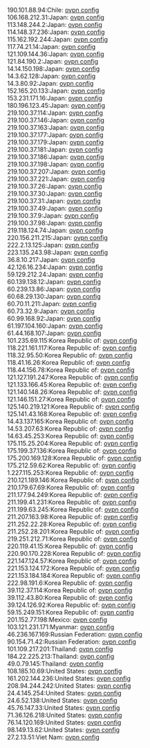 190.101.88.94:Chile: [ovpn config](vpn/190_101_88_94.ovpn)  
106.168.212.31:Japan: [ovpn config](vpn/106_168_212_31.ovpn)  
113.148.244.2:Japan: [ovpn config](vpn/113_148_244_2.ovpn)  
114.148.37.236:Japan: [ovpn config](vpn/114_148_37_236.ovpn)  
115.162.192.244:Japan: [ovpn config](vpn/115_162_192_244.ovpn)  
117.74.21.14:Japan: [ovpn config](vpn/117_74_21_14.ovpn)  
121.109.144.36:Japan: [ovpn config](vpn/121_109_144_36.ovpn)  
121.84.190.2:Japan: [ovpn config](vpn/121_84_190_2.ovpn)  
14.14.150.198:Japan: [ovpn config](vpn/14_14_150_198.ovpn)  
14.3.62.128:Japan: [ovpn config](vpn/14_3_62_128.ovpn)  
14.3.80.92:Japan: [ovpn config](vpn/14_3_80_92.ovpn)  
152.165.20.133:Japan: [ovpn config](vpn/152_165_20_133.ovpn)  
153.231.171.16:Japan: [ovpn config](vpn/153_231_171_16.ovpn)  
180.196.123.45:Japan: [ovpn config](vpn/180_196_123_45.ovpn)  
219.100.37.114:Japan: [ovpn config](vpn/219_100_37_114.ovpn)  
219.100.37.146:Japan: [ovpn config](vpn/219_100_37_146.ovpn)  
219.100.37.163:Japan: [ovpn config](vpn/219_100_37_163.ovpn)  
219.100.37.177:Japan: [ovpn config](vpn/219_100_37_177.ovpn)  
219.100.37.179:Japan: [ovpn config](vpn/219_100_37_179.ovpn)  
219.100.37.181:Japan: [ovpn config](vpn/219_100_37_181.ovpn)  
219.100.37.186:Japan: [ovpn config](vpn/219_100_37_186.ovpn)  
219.100.37.198:Japan: [ovpn config](vpn/219_100_37_198.ovpn)  
219.100.37.207:Japan: [ovpn config](vpn/219_100_37_207.ovpn)  
219.100.37.221:Japan: [ovpn config](vpn/219_100_37_221.ovpn)  
219.100.37.26:Japan: [ovpn config](vpn/219_100_37_26.ovpn)  
219.100.37.30:Japan: [ovpn config](vpn/219_100_37_30.ovpn)  
219.100.37.31:Japan: [ovpn config](vpn/219_100_37_31.ovpn)  
219.100.37.49:Japan: [ovpn config](vpn/219_100_37_49.ovpn)  
219.100.37.9:Japan: [ovpn config](vpn/219_100_37_9.ovpn)  
219.100.37.98:Japan: [ovpn config](vpn/219_100_37_98.ovpn)  
219.118.124.74:Japan: [ovpn config](vpn/219_118_124_74.ovpn)  
220.156.211.215:Japan: [ovpn config](vpn/220_156_211_215.ovpn)  
222.2.13.125:Japan: [ovpn config](vpn/222_2_13_125.ovpn)  
223.135.243.98:Japan: [ovpn config](vpn/223_135_243_98.ovpn)  
36.8.10.217:Japan: [ovpn config](vpn/36_8_10_217.ovpn)  
42.126.16.234:Japan: [ovpn config](vpn/42_126_16_234.ovpn)  
59.129.212.24:Japan: [ovpn config](vpn/59_129_212_24.ovpn)  
60.139.138.12:Japan: [ovpn config](vpn/60_139_138_12.ovpn)  
60.239.13.86:Japan: [ovpn config](vpn/60_239_13_86.ovpn)  
60.68.29.130:Japan: [ovpn config](vpn/60_68_29_130.ovpn)  
60.70.11.211:Japan: [ovpn config](vpn/60_70_11_211.ovpn)  
60.73.32.9:Japan: [ovpn config](vpn/60_73_32_9.ovpn)  
60.99.168.92:Japan: [ovpn config](vpn/60_99_168_92.ovpn)  
61.197.104.160:Japan: [ovpn config](vpn/61_197_104_160.ovpn)  
61.44.168.107:Japan: [ovpn config](vpn/61_44_168_107.ovpn)  
101.235.69.115:Korea Republic of: [ovpn config](vpn/101_235_69_115.ovpn)  
118.221.161.117:Korea Republic of: [ovpn config](vpn/118_221_161_117.ovpn)  
118.32.95.50:Korea Republic of: [ovpn config](vpn/118_32_95_50.ovpn)  
118.41.16.26:Korea Republic of: [ovpn config](vpn/118_41_16_26.ovpn)  
118.44.156.78:Korea Republic of: [ovpn config](vpn/118_44_156_78.ovpn)  
121.127.191.247:Korea Republic of: [ovpn config](vpn/121_127_191_247.ovpn)  
121.133.166.45:Korea Republic of: [ovpn config](vpn/121_133_166_45.ovpn)  
121.140.148.26:Korea Republic of: [ovpn config](vpn/121_140_148_26.ovpn)  
121.146.151.27:Korea Republic of: [ovpn config](vpn/121_146_151_27.ovpn)  
125.140.219.121:Korea Republic of: [ovpn config](vpn/125_140_219_121.ovpn)  
125.141.43.168:Korea Republic of: [ovpn config](vpn/125_141_43_168.ovpn)  
14.43.137.165:Korea Republic of: [ovpn config](vpn/14_43_137_165.ovpn)  
14.53.207.63:Korea Republic of: [ovpn config](vpn/14_53_207_63.ovpn)  
14.63.45.253:Korea Republic of: [ovpn config](vpn/14_63_45_253.ovpn)  
175.115.25.204:Korea Republic of: [ovpn config](vpn/175_115_25_204.ovpn)  
175.199.37.136:Korea Republic of: [ovpn config](vpn/175_199_37_136.ovpn)  
175.200.169.128:Korea Republic of: [ovpn config](vpn/175_200_169_128.ovpn)  
175.212.59.62:Korea Republic of: [ovpn config](vpn/175_212_59_62.ovpn)  
1.227.115.253:Korea Republic of: [ovpn config](vpn/1_227_115_253.ovpn)  
210.121.189.146:Korea Republic of: [ovpn config](vpn/210_121_189_146.ovpn)  
210.179.67.69:Korea Republic of: [ovpn config](vpn/210_179_67_69.ovpn)  
211.177.94.249:Korea Republic of: [ovpn config](vpn/211_177_94_249.ovpn)  
211.199.41.231:Korea Republic of: [ovpn config](vpn/211_199_41_231.ovpn)  
211.199.63.245:Korea Republic of: [ovpn config](vpn/211_199_63_245.ovpn)  
211.207.163.98:Korea Republic of: [ovpn config](vpn/211_207_163_98.ovpn)  
211.252.22.28:Korea Republic of: [ovpn config](vpn/211_252_22_28.ovpn)  
211.252.28.201:Korea Republic of: [ovpn config](vpn/211_252_28_201.ovpn)  
219.251.212.71:Korea Republic of: [ovpn config](vpn/219_251_212_71.ovpn)  
220.119.41.15:Korea Republic of: [ovpn config](vpn/220_119_41_15.ovpn)  
220.90.170.228:Korea Republic of: [ovpn config](vpn/220_90_170_228.ovpn)  
221.147.124.57:Korea Republic of: [ovpn config](vpn/221_147_124_57.ovpn)  
221.153.124.172:Korea Republic of: [ovpn config](vpn/221_153_124_172.ovpn)  
221.153.184.184:Korea Republic of: [ovpn config](vpn/221_153_184_184.ovpn)  
222.98.191.6:Korea Republic of: [ovpn config](vpn/222_98_191_6.ovpn)  
39.112.37.114:Korea Republic of: [ovpn config](vpn/39_112_37_114.ovpn)  
39.112.43.80:Korea Republic of: [ovpn config](vpn/39_112_43_80.ovpn)  
39.124.126.92:Korea Republic of: [ovpn config](vpn/39_124_126_92.ovpn)  
59.15.249.151:Korea Republic of: [ovpn config](vpn/59_15_249_151.ovpn)  
201.152.77.198:Mexico: [ovpn config](vpn/201_152_77_198.ovpn)  
103.121.231.171:Myanmar: [ovpn config](vpn/103_121_231_171.ovpn)  
46.236.167.169:Russian Federation: [ovpn config](vpn/46_236_167_169.ovpn)  
90.154.71.42:Russian Federation: [ovpn config](vpn/90_154_71_42.ovpn)  
101.109.217.201:Thailand: [ovpn config](vpn/101_109_217_201.ovpn)  
184.22.225.213:Thailand: [ovpn config](vpn/184_22_225_213.ovpn)  
49.0.79.145:Thailand: [ovpn config](vpn/49_0_79_145.ovpn)  
108.185.10.69:United States: [ovpn config](vpn/108_185_10_69.ovpn)  
161.202.144.236:United States: [ovpn config](vpn/161_202_144_236.ovpn)  
208.94.244.242:United States: [ovpn config](vpn/208_94_244_242.ovpn)  
24.4.145.254:United States: [ovpn config](vpn/24_4_145_254.ovpn)  
24.6.52.138:United States: [ovpn config](vpn/24_6_52_138.ovpn)  
45.76.147.33:United States: [ovpn config](vpn/45_76_147_33.ovpn)  
71.36.126.218:United States: [ovpn config](vpn/71_36_126_218.ovpn)  
76.14.120.169:United States: [ovpn config](vpn/76_14_120_169.ovpn)  
98.149.13.62:United States: [ovpn config](vpn/98_149_13_62.ovpn)  
27.2.13.51:Viet Nam: [ovpn config](vpn/27_2_13_51.ovpn)  
